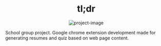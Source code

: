 <h1 align="center" id="title">tl;dr</h1>

<p align="center"><img src="https://socialify.git.ci/rh-el/tldr/image?font=Bitter&amp;language=1&amp;name=1&amp;owner=1&amp;pattern=Brick%20Wall&amp;stargazers=1&amp;theme=Dark" alt="project-image"></p>

<p id="description">School group project. Google chrome extension development made for generating resumes and quiz based on web page content.</p>
